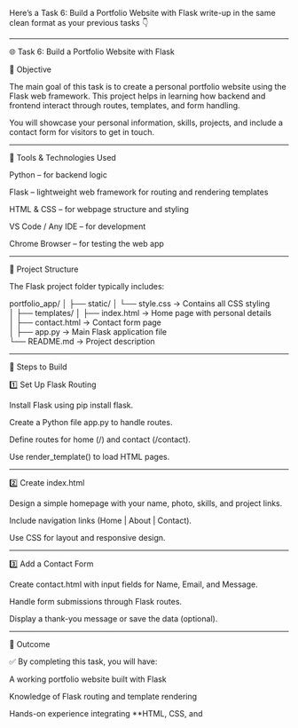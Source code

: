 Here’s a Task 6: Build a Portfolio Website with Flask write-up in the same clean format as your previous tasks 👇


---

🌐 Task 6: Build a Portfolio Website with Flask

🎯 Objective

The main goal of this task is to create a personal portfolio website using the Flask web framework. This project helps in learning how backend and frontend interact through routes, templates, and form handling.

You will showcase your personal information, skills, projects, and include a contact form for visitors to get in touch.


---

🧰 Tools & Technologies Used

Python – for backend logic

Flask – lightweight web framework for routing and rendering templates

HTML & CSS – for webpage structure and styling

VS Code / Any IDE – for development

Chrome Browser – for testing the web app



---

📂 Project Structure

The Flask project folder typically includes:

portfolio_app/
│
├── static/
│   └── style.css           → Contains all CSS styling  
│
├── templates/
│   ├── index.html          → Home page with personal details  
│   ├── contact.html        → Contact form page  
│
├── app.py                  → Main Flask application file  
└── README.md               → Project description


---

🧾 Steps to Build

1️⃣ Set Up Flask Routing

Install Flask using pip install flask.

Create a Python file app.py to handle routes.

Define routes for home (/) and contact (/contact).

Use render_template() to load HTML pages.



---

2️⃣ Create index.html

Design a simple homepage with your name, photo, skills, and project links.

Include navigation links (Home | About | Contact).

Use CSS for layout and responsive design.



---

3️⃣ Add a Contact Form

Create contact.html with input fields for Name, Email, and Message.

Handle form submissions through Flask routes.

Display a thank-you message or save the data (optional).



---

🏁 Outcome

✅ By completing this task, you will have:

A working portfolio website built with Flask

Knowledge of Flask routing and template rendering

Hands-on experience integrating **HTML, CSS, and
